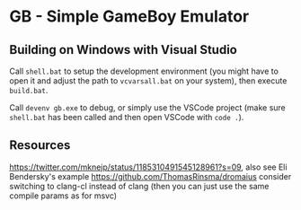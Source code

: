 # GB - Simple GameBoy Emulator

## Building on Windows with Visual Studio

Call `shell.bat` to setup the development environment (you might have to open it and adjust the path to `vcvarsall.bat` on your system), then execute `build.bat`.

Call `devenv gb.exe` to debug, or simply use the VSCode project (make sure `shell.bat` has been called and then open VSCode with `code .`).

## Resources


https://twitter.com/mknejp/status/1185310491545128961?s=09, also see Eli Bendersky's example
https://github.com/ThomasRinsma/dromaius
consider switching to clang-cl instead of clang (then you can just use the same compile params as for msvc)
